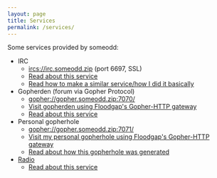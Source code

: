 ```yaml
---
layout: page
title: Services
permalink: /services/
---
```


Some services provided by someodd:

  * IRC
    * [ircs://irc.someodd.zip](ircs://irc.someodd.zip) (port 6697, SSL)
    * [Read about this service](/showcase/irc-server)
    * [Read how to make a similar service/how I did it basically](/notes/irc-server)
  * Gopherden (forum via Gopher Protocol)
    * [gopher://gopher.someodd.zip:7070/](gopher://gopher.someodd.zip:7070/)
    * [Visit gopherden using Floodgap's Gopher-HTTP gateway](https://gopher.floodgap.com/gopher/gw?a=gopher%3A%2F%2Fgopher.someodd.zip%3A7071%2F)
    * [Read about this service](/showcase/gopherden)
  * Personal gopherhole
    * [gopher://gopher.someodd.zip:7071/](gopher://gopher.someodd.zip:7071)
    * [Visit my personal gopherhole using Floodgap's Gopher-HTTP gateway](https://gopher.floodgap.com/gopher/gw?a=gopher%3A%2F%2Fgopher.someodd.zip%3A7071%2F)
    * [Read about how this gopherhole was generated](/showcase/burrow)
  * [Radio](https://radio.someodd.zip/stream)
    * [Read about this service](/showcase/whisper-radio)
